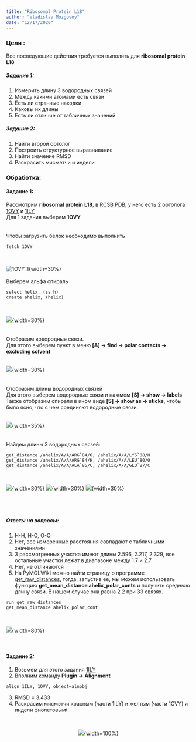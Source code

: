 ```yaml
---
title: "Ribosomal Protein L18"
author: "Vladislav Mozgovoy"
date: "12/17/2020"
---
```





### Цели : 

Все последующие действия требуется выполить для **ribosomal protein L18**

##### Задание 1:
  1. Измерить длину 3 водородных связей
  2. Между какими атомами есть связи
  3. Есть ли странные находки
  4. Каковы их длины
  5. Есть ли отличие от табличных значений
  
##### Задание 2:
  1. Найти второй ортолог
  2. Построить структурное выравнивание
  3. Найти значение RMSD
  4. Раскрасить мисмэтчи и индели


### Обработка:
#### Задание 1:
Рассмотрим **ribosomal protein L18**, в [RCSB PDB](https://www.rcsb.org/), у него есть 2 ортолога [1OVY](https://www.rcsb.org/structure/1OVY) и [1ILY](https://www.rcsb.org/structure/1ILY)\
Для 1 задания выберем **1OVY**\
<br/><br/>
Чтобы загрузить белок необходимо выполнить

```fetch
fetch 1OVY
```
<br/>

![1OVY_1](https://github.com/Vladm0z/HSE-minor-bioinf/blob/main/Bioinformatics/2nd%20term/Aut_HW/HW4/Pics/1OVY_1.png?raw=true){width=30%}
<br/><br/>
Выберем альфа спираль

```ahelix
select helix, (ss h)
create ahelix, (helix)
```
<br/>

![](Pics\1OVY_2.png){width=30%}\
<br/><br/>
Отобразим водородные связи.\
Для этого выберем пункт в меню **[A] -> find -> polar contacts -> excluding solvent**\
<br/>

![](Pics\1OVY_3_1.png){width=30%}\
<br/><br/>
Отобразим длины водородных связей\
Для этого выберем водородные связи и нажмем **[S] -> show -> labels**\
Также отобразим спирали в ином виде **[S] -> show as -> sticks**, чтобы было ясно, что с чем соединяют водородные связи.\
<br/>

![](Pics\1OVY_4_3.png){width=35%}\
<br/><br/>
Найдем длины 3 водородных связей:

```get_distance
get_distance /ahelix/A/A/ARG`84/O, /ahelix/A/A/LYS`88/H
get_distance /ahelix/A/A/ARG`84/H, /ahelix/A/A/LEU`80/O
get_distance /ahelix/A/A/ALA`85/C, /ahelix/A/A/GLU`87/C
```
<br/>

![](Pics\1OVY_5_1.png){width=30%}
![](Pics\1OVY_5_2.png){width=30%}
![](Pics\1OVY_5_3.png){width=30%}\
<br/><br/><br/>

##### Ответы на вопросы:
  1. H-H, H-O, O-O
  2. Нет, все измеренные расстояния совпадают с табличными значениями
  3. 3 рассмотренных участка имеют длины 2.596, 2.217, 2.329, все остальные участки лежат в диапазоне между 1.7 и 2.7
  4. Нет, не отличаются
  5. На PyMOLWiki можно найти страницу о программе [get_raw_distances](https://pymolwiki.org/index.php/Get_raw_distances), тогда, запустив ее, мы можем использовать функцию **get_mean_distance ahelix_polar_conts** и получить среднюю длину связи. В нашем случае она равна 2.2 при 33 связях.

```get_raw_distances
run get_raw_distances
get_mean_distance ahelix_polar_cont
```
<br/>

![](Pics\1OVY_8.png){width=80%}
<br/><br/><br/>

#### Задание 2:
  1. Возьмем для этого задания [1ILY](https://www.rcsb.org/structure/1ILY)
  2. Вполним команду **Plugin -> Alignment**

```align
align 1ILY, 1OVY, object=alnobj
```
  3. RMSD = 3.433
  4. Раскрасим мисмэтчи красным (части 1ILY) и желтым (части 1OVY) и индели фиолетовым\
<br/>
<center>
  
![](Pics\1OVY_7.png){width=100%}
</center>

  
